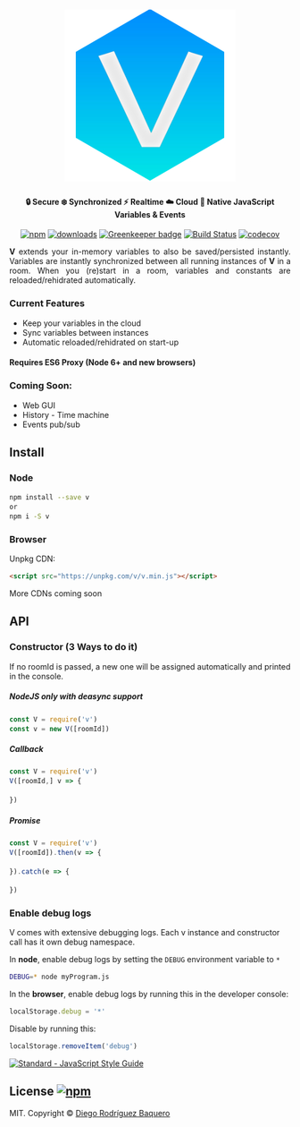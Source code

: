 <h1 align="center">
  <img src="https://raw.githubusercontent.com/DiegoRBaquero/v/master/logo.jpeg?token=AB6fNyMWytpgFAj65a1rUERhHF99P-viks5Ys6VMwA%3D%3D" />
  <br>
</h1>
<h4 align="center">🔒 Secure ❄️ Synchronized ⚡️ Realtime ☁️ Cloud 🌈 Native JavaScript Variables &amp; Events</h4>

<p align="center"><a href="https://npmjs.org/package/v"><img src="https://img.shields.io/npm/v/v.svg" alt="npm" /></a> <a href="https://npmjs.org/package/v"><img src="https://img.shields.io/npm/dm/v.svg" alt="downloads" /></a> <a href="https://greenkeeper.io/"><img src="https://badges.greenkeeper.io/DiegoRBaquero/v.svg?token=a422ad2d4e68470f999284e20bc6a0f1936468ebfcb74c157a65c2a54037e0d2" alt="Greenkeeper badge" /></a> 
<a href="https://travis-ci.com/DiegoRBaquero/v"><img src="https://travis-ci.com/DiegoRBaquero/v.svg?token=RmCH18hHqxd9wdtEPyix&amp;branch=master" alt="Build Status" /></a> <a href="https://codecov.io/gh/DiegoRBaquero/v"><img src="https://codecov.io/gh/DiegoRBaquero/v/branch/master/graph/badge.svg?token=uwf6VJzWlr" alt="codecov" /></a></p>

<p align="justify"><strong>V</strong> extends your in-memory variables to also be saved/persisted instantly. Variables are instantly synchronized
between all running instances of <strong>V</strong> in a room. When you (re)start in a room, variables and constants are reloaded/rehidrated automatically.</p>

### Current Features
- Keep your variables in the cloud
- Sync variables between instances
- Automatic reloaded/rehidrated on start-up

#### Requires ES6 Proxy (Node 6+ and new browsers)

### Coming Soon:
- Web GUI
- History - Time machine
- Events pub/sub

## Install

### Node
```sh
npm install --save v
or
npm i -S v
```

### Browser
Unpkg CDN:
```html
<script src="https://unpkg.com/v/v.min.js"></script>
```

More CDNs coming soon

## API

### Constructor (3 Ways to do it)

If no roomId is passed, a new one will be assigned automatically and printed in the console.

##### NodeJS only with deasync support
```js
const V = require('v')
const v = new V([roomId])
```

##### Callback
```js
const V = require('v')
V([roomId,] v => {

})
```

##### Promise
```js
const V = require('v')
V([roomId]).then(v => {

}).catch(e => {

})
```

### Enable debug logs

V comes with extensive debugging logs. Each v instance and constructor call has it own debug namespace.

In **node**, enable debug logs by setting the `DEBUG` environment variable to `*`

```bash
DEBUG=* node myProgram.js
```

In the **browser**, enable debug logs by running this in the developer console:

```js
localStorage.debug = '*'
```

Disable by running this:

```js
localStorage.removeItem('debug')
```

[![Standard - JavaScript Style Guide](https://cdn.rawgit.com/feross/standard/master/badge.svg)](https://github.com/feross/standard)

## License [![npm](https://img.shields.io/npm/l/v.svg)](LICENSE)
MIT. Copyright © [Diego Rodríguez Baquero](https://diegorbaquero.com)
